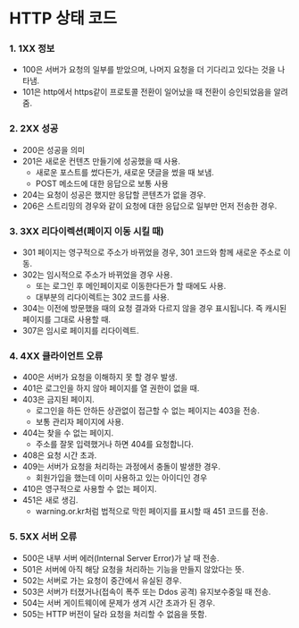 # HTTP 상태 코드

### 1. 1XX 정보

- 100은 서버가 요청의 일부를 받았으며, 나머지 요청을 더 기다리고 있다는 것을 나타냄.
- 101은 http에서 https같이 프로토콜 전환이 일어났을 때 전환이 승인되었음을 알려줌.

### 2. 2XX 성공

- 200은 성공을 의미
- 201은 새로운 컨텐츠 만들기에 성공했을 때 사용.
  - 새로운 포스트를 썼다든가, 새로운 댓글을 썼을 때 보냄.
  - POST 메소드에 대한 응답으로 보통 사용
- 204는 요청이 성공은 했지만 응답할 콘텐츠가 없을 경우.
- 206은 스트리밍의 경우와 같이 요청에 대한 응답으로 일부만 먼저 전송한 경우.

### 3. 3XX 리다이렉션(페이지 이동 시킬 때)

- 301 페이지는 영구적으로 주소가 바뀌었을 경우, 301 코드와 함께 새로운 주소로 이동.
- 302는 임시적으로 주소가 바뀌었을 경우 사용.
  - 또는 로그인 후 메인페이지로 이동한다든가 할 때에도 사용.
  - 대부분의 리다이렉트는 302 코드를 사용.
- 304는 이전에 방문했을 때의 요청 결과와 다르지 않을 경우 표시됩니다. 즉 캐시된 페이지를 그대로 사용할 때.
- 307은 임시로 페이지를 리다이렉트.

### 4. 4XX 클라이언트 오류

- 400은 서버가 요청을 이해하지 못 할 경우 발생.
- 401은 로그인을 하지 않아 페이지를 열 권한이 없을 때.
- 403은 금지된 페이지.
  - 로그인을 하든 안하든 상관없이 접근할 수 없는 페이지는 403을 전송.
  - 보통 관리자 페이지에 사용.
- 404는 찾을 수 없는 페이지.
  - 주소를 잘못 입력했거나 하면 404를 요청합니다.
- 408은 요청 시간 초과.
- 409는 서버가 요청을 처리하는 과정에서 충돌이 발생한 경우.
  - 회원가입을 했는데 이미 사용하고 있는 아이디인 경우
- 410은 영구적으로 사용할 수 없는 페이지.
- 451은 새로 생김.
  - warning.or.kr처럼 법적으로 막힌 페이지를 표시할 때 451 코드를 전송.

### 5. 5XX 서버 오류

- 500은 내부 서버 에러(Internal Server Error)가 날 때 전송.
- 501은 서버에 아직 해당 요청을 처리하는 기능을 만들지 않았다는 뜻.
- 502는 서버로 가는 요청이 중간에서 유실된 경우.
- 503은 서버가 터졌거나(접속이 폭주 또는 Ddos 공격) 유지보수중일 때 전송.
- 504는 서버 게이트웨이에 문제가 생겨 시간 초과가 된 경우.
- 505는 HTTP 버전이 달라 요청을 처리할 수 없음을 뜻함.
